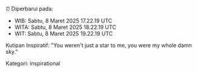 ⏰ Diperbarui pada:
- WIB: Sabtu, 8 Maret 2025 17.22.19 UTC
- WITA: Sabtu, 8 Maret 2025 18.22.19 UTC
- WIT: Sabtu, 8 Maret 2025 19.22.19 UTC

Kutipan Inspiratif:
"You weren't just a star to me, you were my whole damn sky."


Kategori: inspirational

